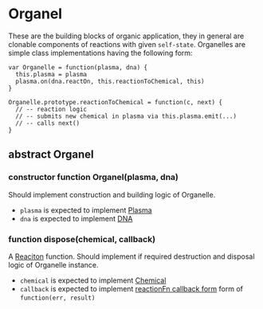 # Organel

These are the building blocks of organic application, they in general are clonable components of reactions with given `self-state`. Organelles are simple class implementations having the following form:

    var Organelle = function(plasma, dna) {
      this.plasma = plasma
      plasma.on(dna.reactOn, this.reactionToChemical, this)
    }

    Organelle.prototype.reactionToChemical = function(c, next) {
      // -- reaction logic
      // -- submits new chemical in plasma via this.plasma.emit(...) 
      // -- calls next()
    }

## abstract Organel

### constructor function Organel(plasma, dna)

Should implement construction and building logic of Organelle.

* `plasma` is expected to implement [Plasma](./Plasma.md)
* `dna` is expected to implement [DNA](./DNA.md)

### function dispose(chemical, callback)

A [Reaciton](./Reactions.md#reactionfn) function. Should implement if required destruction and disposal logic of Organelle instance.

* `chemical` is expected to implement [Chemical](./Chemical.md)
* `callback` is expected to implement [reactionFn callback form](./Reactions.md#reactionfn-callback) form of `function(err, result)`